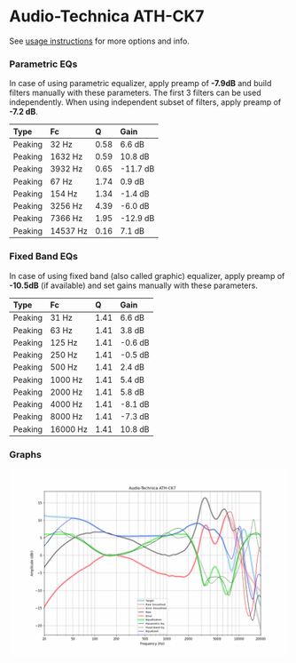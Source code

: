 # Audio-Technica ATH-CK7
See [usage instructions](https://github.com/jaakkopasanen/AutoEq#usage) for more options and info.

### Parametric EQs
In case of using parametric equalizer, apply preamp of **-7.9dB** and build filters manually
with these parameters. The first 3 filters can be used independently.
When using independent subset of filters, apply preamp of **-7.2 dB**.

| Type    | Fc       |    Q | Gain     |
|:--------|:---------|:-----|:---------|
| Peaking | 32 Hz    | 0.58 | 6.6 dB   |
| Peaking | 1632 Hz  | 0.59 | 10.8 dB  |
| Peaking | 3932 Hz  | 0.65 | -11.7 dB |
| Peaking | 67 Hz    | 1.74 | 0.9 dB   |
| Peaking | 154 Hz   | 1.34 | -1.4 dB  |
| Peaking | 3256 Hz  | 4.39 | -6.0 dB  |
| Peaking | 7366 Hz  | 1.95 | -12.9 dB |
| Peaking | 14537 Hz | 0.16 | 7.1 dB   |

### Fixed Band EQs
In case of using fixed band (also called graphic) equalizer, apply preamp of **-10.5dB**
(if available) and set gains manually with these parameters.

| Type    | Fc       |    Q | Gain    |
|:--------|:---------|:-----|:--------|
| Peaking | 31 Hz    | 1.41 | 6.6 dB  |
| Peaking | 63 Hz    | 1.41 | 3.8 dB  |
| Peaking | 125 Hz   | 1.41 | -0.6 dB |
| Peaking | 250 Hz   | 1.41 | -0.5 dB |
| Peaking | 500 Hz   | 1.41 | 2.4 dB  |
| Peaking | 1000 Hz  | 1.41 | 5.4 dB  |
| Peaking | 2000 Hz  | 1.41 | 5.8 dB  |
| Peaking | 4000 Hz  | 1.41 | -8.1 dB |
| Peaking | 8000 Hz  | 1.41 | -7.3 dB |
| Peaking | 16000 Hz | 1.41 | 10.8 dB |

### Graphs
![](./Audio-Technica%20ATH-CK7.png)